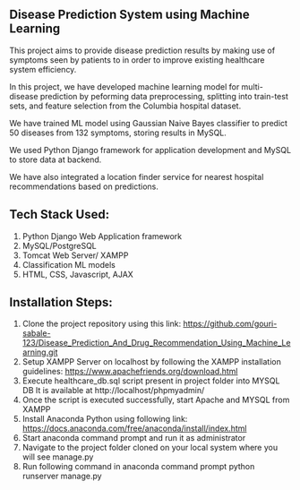 ## Disease Prediction System using Machine Learning

This project aims to provide disease prediction results by making use of symptoms seen by patients to in order to improve existing healthcare system efficiency.

In this project, we have developed machine learning model for multi-disease prediction by peforming data preprocessing, splitting into train-test sets, and feature selection from the Columbia hospital dataset.

We have trained ML model using Gaussian Naive Bayes classifier to predict 50 diseases from 132 symptoms, storing results in MySQL.

We used Python Django framework for application development and MySQL to store data at backend. 

We have also integrated a location finder service for nearest hospital recommendations based on predictions. 

## Tech Stack Used:
1. Python Django Web Application framework
2. MySQL/PostgreSQL
3. Tomcat Web Server/ XAMPP
4. Classification ML models
5. HTML, CSS, Javascript, AJAX

## Installation Steps:

1. Clone the project repository using this link:
https://github.com/gouri-sabale-123/Disease_Prediction_And_Drug_Recommendation_Using_Machine_Learning.git
2. Setup XAMPP Server on localhost by following the XAMPP installation guidelines:
https://www.apachefriends.org/download.html
3. Execute healthcare_db.sql script present in project folder into MYSQL DB
It is available at http://localhost/phpmyadmin/
4. Once the script is executed successfully, start Apache and MYSQL from XAMPP
5. Install Anaconda Python using following link:
https://docs.anaconda.com/free/anaconda/install/index.html
6. Start anaconda command prompt and run it as administrator
7. Navigate to the project folder cloned on your local system where you will see
manage.py
8. Run following command in anaconda command prompt
python runserver manage.py
